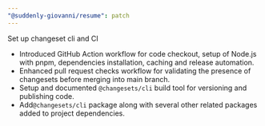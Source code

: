 ```yaml
---
"@suddenly-giovanni/resume": patch
---
```


Set up changeset cli and CI

- Introduced GitHub Action workflow for code checkout, setup of Node.js with pnpm, dependencies installation, caching and release automation.
- Enhanced pull request checks workflow for validating the presence of changesets before merging into main branch.
- Setup and documented `@changesets/cli` build tool for versioning and publishing code.
- Add`@changesets/cli` package along with several other related packages added to project dependencies.
